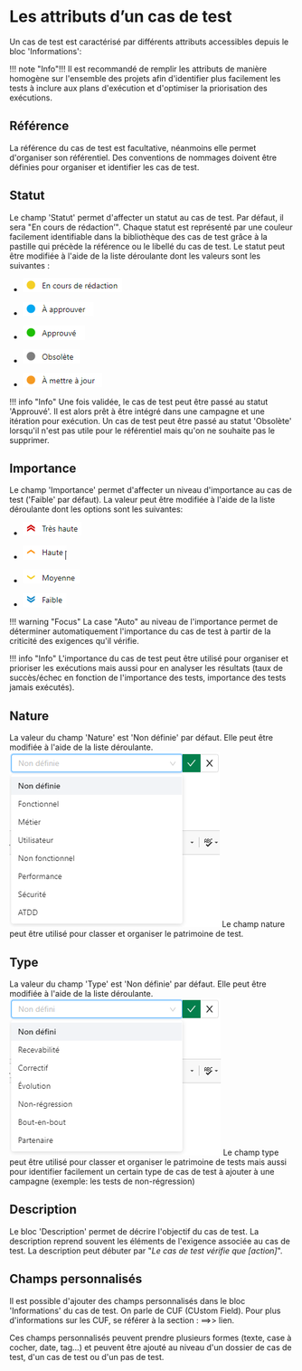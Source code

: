 
# Les attributs d’un cas de test

Un cas de test est caractérisé par différents attributs accessibles depuis le bloc 'Informations':

!!! note "Info"!!! 
	Il est recommandé de remplir les attributs de manière homogène sur l'ensemble des projets afin d'identifier plus facilement les tests à inclure aux plans d'exécution et d'optimiser la priorisation des exécutions.  
	
## Référence

La référence du cas de test est facultative, néanmoins elle permet d'organiser son référentiel. Des conventions de nommages doivent être définies pour organiser et identifier les cas de test.

## Statut

Le champ 'Statut' permet d'affecter un statut au cas de test. Par défaut, il sera "En cours de rédaction’". Chaque statut est représenté par une couleur facilement identifiable dans la bibliothèque des cas de test grâce à la pastille qui précède la référence ou le libellé du cas de test.
Le statut peut être modifiée à l'aide de la liste déroulante dont les valeurs sont les suivantes :

- ![En cours de rédaction](resources/en-cours-redactionFR.png)

- ![À approuver](resources/a-approuverFR.png)

- ![Approuvé](resources/approuveFR.png)

- ![Obsolète](resources/obsoleteFR.png)

- ![À mettre à jour](resources/a-mettre-a-jourFR.png)

!!! info "Info"
	Une fois validée, le cas de test peut être passé au statut 'Approuvé'. Il est alors prêt à être intégré dans une campagne et une itération pour exécution.
	Un cas de test peut être passé au statut 'Obsolète' lorsqu'il n'est pas utile pour le référentiel mais qu'on ne souhaite pas le supprimer.

## Importance

Le champ 'Importance' permet d'affecter un niveau d'importance au cas de test ('Faible' par défaut). La valeur peut être modifiée à l'aide de la liste déroulante dont les options sont les suivantes:

- ![Très haute](resources/importance-tres-hauteFR.png)

- ![Haute](resources/importance-hauteFR.png)

- ![Moyenne](resources/importance-moyenneFR.png)

- ![Faible](resources/importance-faibleFR.png)

!!! warning "Focus" 
	La case "Auto" au niveau de l'importance permet de déterminer automatiquement l'importance du cas de test à partir de la criticité des exigences qu'il vérifie.

!!! info "Info"
	L'importance du cas de test peut être utilisé pour organiser et prioriser les exécutions mais aussi pour en analyser les résultats (taux de succès/échec en fonction de l'importance des tests, importance des tests jamais exécutés).

## Nature

La valeur du champ 'Nature' est 'Non définie' par défaut. Elle peut être modifiée à l'aide de la liste déroulante.
 ![Nature d'un cas de test](resources/natureFR.png)
Le champ nature peut être utilisé pour classer et organiser le patrimoine de test. 

## Type

La valeur du champ 'Type' est 'Non définie' par défaut. Elle peut être modifiée à l'aide de la liste déroulante. 
![Type d'un cas de test](resources/typeFR.png)
Le champ type peut être utilisé pour classer et organiser le patrimoine de tests mais aussi pour identifier facilement un certain type de cas de test à ajouter à une campagne (exemple: les tests de non-régression)

## Description

Le bloc 'Description' permet de décrire l'objectif du cas de test. La description reprend souvent les éléments de l'exigence associée au cas de test.
La description peut débuter par "*Le cas de test vérifie que [action]*".

## Champs personnalisés

Il est possible d'ajouter des champs personnalisés dans le bloc 'Informations' du cas de test. On parle de CUF (CUstom Field). Pour plus d'informations sur les CUF, se référer à la section : ==>> lien.

Ces champs personnalisés peuvent prendre plusieurs formes (texte, case à cocher, date, tag...) et peuvent être ajouté au niveau d'un dossier de cas de test, d'un cas de test ou d'un pas de test.
